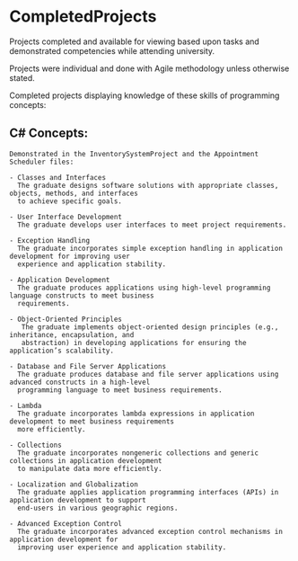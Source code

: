 # CompletedProjects
Projects completed and available for viewing based upon tasks and demonstrated competencies while attending university.

Projects were individual and done with Agile methodology unless otherwise stated. 

Completed projects displaying knowledge of these skills of programming concepts:

  ## C# Concepts:
    Demonstrated in the InventorySystemProject and the Appointment Scheduler files:
    
    - Classes and Interfaces
      The graduate designs software solutions with appropriate classes, objects, methods, and interfaces
      to achieve specific goals.

    - User Interface Development
      The graduate develops user interfaces to meet project requirements.

    - Exception Handling
      The graduate incorporates simple exception handling in application development for improving user 
      experience and application stability.

    - Application Development
      The graduate produces applications using high-level programming language constructs to meet business
      requirements.

    - Object-Oriented Principles
       The graduate implements object-oriented design principles (e.g., inheritance, encapsulation, and 
       abstraction) in developing applications for ensuring the application’s scalability.

    - Database and File Server Applications
      The graduate produces database and file server applications using advanced constructs in a high-level
      programming language to meet business requirements.

    - Lambda
      The graduate incorporates lambda expressions in application development to meet business requirements
      more efficiently.

    - Collections
      The graduate incorporates nongeneric collections and generic collections in application development 
      to manipulate data more efficiently.

    - Localization and Globalization
      The graduate applies application programming interfaces (APIs) in application development to support 
      end-users in various geographic regions.

    - Advanced Exception Control
      The graduate incorporates advanced exception control mechanisms in application development for 
      improving user experience and application stability.